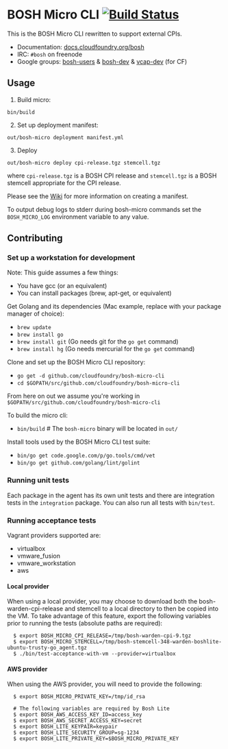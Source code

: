# BOSH Micro CLI [![Build Status](https://travis-ci.org/cloudfoundry/bosh-micro-cli.svg?branch=master)](https://travis-ci.org/cloudfoundry/bosh-micro-cli)

This is the BOSH Micro CLI rewritten to support external CPIs.

* Documentation: [docs.cloudfoundry.org/bosh](http://docs.cloudfoundry.org/bosh)
* IRC: `#bosh` on freenode
* Google groups:
  [bosh-users](https://groups.google.com/a/cloudfoundry.org/group/bosh-users/topics) &
  [bosh-dev](https://groups.google.com/a/cloudfoundry.org/group/bosh-dev/topics) &
  [vcap-dev](https://groups.google.com/a/cloudfoundry.org/group/vcap-dev/topics) (for CF)

## Usage

1. Build micro:

```
bin/build
```

2. Set up deployment manifest:

```
out/bosh-micro deployment manifest.yml
```

3. Deploy

```
out/bosh-micro deploy cpi-release.tgz stemcell.tgz
```

where `cpi-release.tgz` is a BOSH CPI release and `stemcell.tgz` is a BOSH stemcell appropriate for the CPI release.

Please see the [Wiki](https://github.com/cloudfoundry/bosh-micro-cli/wiki/BOSH-Micro-CLI-Workflow) for more information on creating a manifest.

To output debug logs to stderr during bosh-micro commands set the `BOSH_MICRO_LOG` environment variable to any value.


## Contributing

### Set up a workstation for development

Note: This guide assumes a few things:

- You have gcc (or an equivalent)
- You can install packages (brew, apt-get, or equivalent)

Get Golang and its dependencies (Mac example, replace with your package manager of choice):

- `brew update`
- `brew install go`
- `brew install git` (Go needs git for the `go get` command)
- `brew install hg` (Go needs mercurial for the `go get` command)

Clone and set up the BOSH Micro CLI repository:

- `go get -d github.com/cloudfoundry/bosh-micro-cli`
- `cd $GOPATH/src/github.com/cloudfoundry/bosh-micro-cli`

From here on out we assume you're working in `$GOPATH/src/github.com/cloudfoundry/bosh-micro-cli`

To build the micro cli:

- `bin/build` # The `bosh-micro` binary will be located in `out/`

Install tools used by the BOSH Micro CLI test suite:

- `bin/go get code.google.com/p/go.tools/cmd/vet`
- `bin/go get github.com/golang/lint/golint`

### Running unit tests

Each package in the agent has its own unit tests and there are integration tests in the `integration` package.
You can also run all tests with `bin/test`.

### Running acceptance tests

Vagrant providers supported are:

* virtualbox
* vmware_fusion
* vmware_workstation
* aws

#### Local provider

  When using a local provider, you may choose to download both the
  bosh-warden-cpi-release and stemcell to a local directory to then be copied
  into the VM. To take advantage of this feature, export the following variables
  prior to running the tests (absolute paths are required):

      $ export BOSH_MICRO_CPI_RELEASE=/tmp/bosh-warden-cpi-9.tgz
      $ export BOSH_MICRO_STEMCELL=/tmp/bosh-stemcell-348-warden-boshlite-ubuntu-trusty-go_agent.tgz
      $ ./bin/test-acceptance-with-vm --provider=virtualbox

#### AWS provider

  When using the AWS provider, you will need to provide the following:

      $ export BOSH_MICRO_PRIVATE_KEY=/tmp/id_rsa

      # The following variables are required by Bosh Lite
      $ export BOSH_AWS_ACCESS_KEY_ID=access_key
      $ export BOSH_AWS_SECRET_ACCESS_KEY=secret
      $ export BOSH_LITE_KEYPAIR=keypair
      $ export BOSH_LITE_SECURITY_GROUP=sg-1234
      $ export BOSH_LITE_PRIVATE_KEY=$BOSH_MICRO_PRIVATE_KEY
